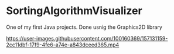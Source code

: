 # SortingAlgorithmVisualizer
One of my first Java projects. Done usnig the Graphics2D library


https://user-images.githubusercontent.com/100160369/157131159-2cc11dbf-17f9-4fe6-a74e-a843dceed365.mp4

